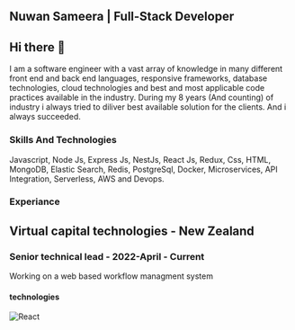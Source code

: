 ## Nuwan Sameera | Full-Stack Developer

## Hi there 👋

I am a software engineer with a vast array of knowledge in many different front end and back end languages, responsive frameworks, database technologies, cloud technologies and best and most applicable code practices available in the industry. During my 8 years (And counting)  of industry i always tried to diliver best available solution for the clients. And i always succeeded.


### Skills And Technologies

Javascript, Node Js, Express Js, NestJs, React Js, Redux, Css, HTML, MongoDB, Elastic Search, Redis, PostgreSql, Docker, Microservices, API Integration, Serverless, AWS and Devops. 

### Experiance


## Virtual capital technologies - New Zealand
### Senior technical lead - 2022-April - Current

Working on a web based workflow managment system
#### technologies 
![React](https://img.shields.io/badge/react-%2320232a.svg?style=for-the-badge&logo=react&logoColor=%2361DAFB)


<!--
**nuwans/nuwans** is a ✨ _special_ ✨ repository because its `README.md` (this file) appears on your GitHub profile.

Here are some ideas to get you started:

- 🔭 I’m currently working on ...
- 🌱 I’m currently learning ...
- 👯 I’m looking to collaborate on ...
- 🤔 I’m looking for help with ...
- 💬 Ask me about ...
- 📫 How to reach me: ...
- 😄 Pronouns: ...
- ⚡ Fun fact: ...
-->
